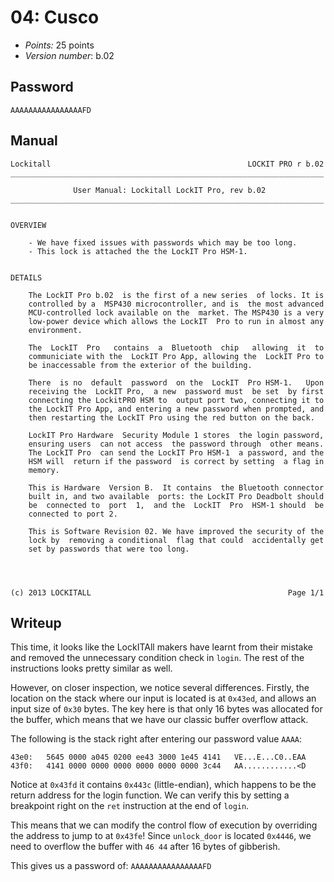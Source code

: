 # 04: Cusco

- _Points:_ 25 points
- _Version number_: b.02

## Password

```
AAAAAAAAAAAAAAAAFD
```

## Manual

```
Lockitall                                            LOCKIT PRO r b.02
______________________________________________________________________

              User Manual: Lockitall LockIT Pro, rev b.02
______________________________________________________________________


OVERVIEW

    - We have fixed issues with passwords which may be too long.
    - This lock is attached the the LockIT Pro HSM-1.


DETAILS

    The LockIT Pro b.02  is the first of a new series  of locks. It is
    controlled by a  MSP430 microcontroller, and is  the most advanced
    MCU-controlled lock available on the  market. The MSP430 is a very
    low-power device which allows the LockIT  Pro to run in almost any
    environment.

    The  LockIT  Pro   contains  a  Bluetooth  chip   allowing  it  to
    communiciate with the  LockIT Pro App, allowing the  LockIT Pro to
    be inaccessable from the exterior of the building.

    There  is no  default  password  on the  LockIT  Pro HSM-1.   Upon
    receiving the  LockIT Pro,  a new  password must  be set  by first
    connecting the LockitPRO HSM to  output port two, connecting it to
    the LockIT Pro App, and entering a new password when prompted, and
    then restarting the LockIT Pro using the red button on the back.

    LockIT Pro Hardware  Security Module 1 stores  the login password,
    ensuring users  can not access  the password through  other means.
    The LockIT Pro  can send the LockIT Pro HSM-1  a password, and the
    HSM will  return if the password  is correct by setting  a flag in
    memory.

    This is Hardware  Version B.  It contains  the Bluetooth connector
    built in, and two available  ports: the LockIT Pro Deadbolt should
    be  connected to  port  1,  and the  LockIT  Pro  HSM-1 should  be
    connected to port 2.

    This is Software Revision 02. We have improved the security of the
    lock by  removing a conditional  flag that could  accidentally get
    set by passwords that were too long.




(c) 2013 LOCKITALL                                            Page 1/1
```

## Writeup

This time, it looks like the LockITAll makers have learnt from their mistake and removed the unnecessary condition check in `login`. The rest of the instructions looks pretty similar as well.

However, on closer inspection, we notice several differences. Firstly, the location on the stack where our input is located is at `0x43ed`, and allows an input size of `0x30` bytes. The key here is that only 16 bytes was allocated for the buffer, which means that we have our classic buffer overflow attack.

The following is the stack right after entering our password value `AAAA`:

```
43e0:   5645 0000 a045 0200 ee43 3000 1e45 4141   VE...E...C0..EAA
43f0:   4141 0000 0000 0000 0000 0000 0000 3c44   AA............<D
```

Notice at `0x43fd` it contains `0x443c` (little-endian), which happens to be the return address for the login function. We can verify this by setting a breakpoint right on the `ret` instruction at the end of `login`.

This means that we can modify the control flow of execution by overriding the address to jump to at `0x43fe`! Since `unlock_door` is located `0x4446`, we need to overflow the buffer with `46 44` after 16 bytes of gibberish.

This gives us a password of: `AAAAAAAAAAAAAAAAFD`
